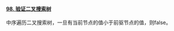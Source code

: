 #### [98. 验证二叉搜索树](https://leetcode.cn/problems/validate-binary-search-tree/)

中序遍历二叉搜索树，一旦有当前节点的值小于前驱节点的值，则false。